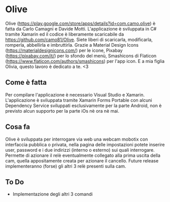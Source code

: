 # Olive #

Olive (https://play.google.com/store/apps/details?id=com.camo.olive) è fatta da Carlo Camagni e Davide Motti.
L'applicazione è sviluppata in C# tramite Xamarin ed il codice è liberamente scaricabile da https://github.com/camo81/Olive.
Siete liberi di scaricarla, modificarla, romperla, abbellirla e imbruttirla.
Grazie a Material Design Icons (https://materialdesignicons.com/) per le icone, Pixabay (https://pixabay.com/it/) per lo sfondo del menù, Smashicons di Flaticon (https://www.flaticon.com/authors/smashicons) per l'app icon.
E a mia figlia Olivia, questo lavoro è dedicato a te. <3

## Come è fatta ##

Per compilare l'applicazione è necessario Visual Studio e Xamarin. L'applicazione è sviluppata tramite Xamarin Forms Portable con alcuni Dependency Service sviluppati esclusivamente per la parte Android, non è previsto alcun supporto per la parte iOs nè ora nè mai.


## Cosa fa ##

Olive è sviluppata per interrogare via web una webcam mobotix con interfaccia pubblica o privata, nella pagina delle impostazioni potete inserire user, password e i due indirizzi (interno o esterno) sui quali interrogare. 
Permette di azionare il relè eventualmente collegato alla prima uscita della cam, quella appositamente creata per azionare il cancello.
Future release implementeranno (forse) gli altri 3 relè presenti sulla cam.

## To Do ##

- Implementazione degli altri 3 comandi

